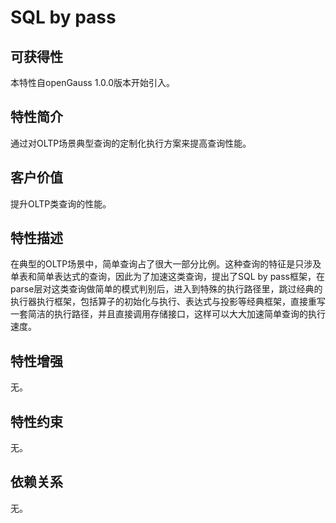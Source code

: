 # SQL by pass

## 可获得性<a name="section5309649"></a>

本特性自openGauss 1.0.0版本开始引入。

## 特性简介<a name="section47786844"></a>

通过对OLTP场景典型查询的定制化执行方案来提高查询性能。

## 客户价值<a name="section27428414"></a>

提升OLTP类查询的性能。

## 特性描述<a name="section45529136"></a>

在典型的OLTP场景中，简单查询占了很大一部分比例。这种查询的特征是只涉及单表和简单表达式的查询，因此为了加速这类查询，提出了SQL by pass框架，在parse层对这类查询做简单的模式判别后，进入到特殊的执行路径里，跳过经典的执行器执行框架，包括算子的初始化与执行、表达式与投影等经典框架，直接重写一套简洁的执行路径，并且直接调用存储接口，这样可以大大加速简单查询的执行速度。

## 特性增强<a name="section7109043"></a>

无。

## 特性约束<a name="section06531946143616"></a>

无。

## 依赖关系<a name="section63981393"></a>

无。

